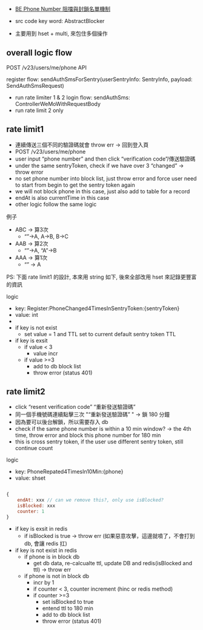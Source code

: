 - [BE Phone Number 阻擋與封鎖名單機制](https://docs.google.com/document/d/1ziRuI1WJpqosTHBjyk8-getSaScJlRcTUbPbeCacH1Q/edit?hl=zh-tw&tab=t.0#heading=h.l6pp6k2uhniq)



- src code key word: AbstractBlocker
- 主要用到 hset + multi, 來包住多個操作



## overall logic flow

POST /v23/users/me/phone API


register flow: sendAuthSmsForSentry(userSentryInfo: SentryInfo, payload: SendAuthSmsRequest)
- run rate limiter 1 & 2
login flow: sendAuthSms: ControllerWeMoWithRequestBody
- run rate limit 2 only
    


## rate limit1
- 連續傳送三個不同的驗證碼就會 throw err -> 回到登入頁
- POST /v23/users/me/phone
- user input “phone number” and then click “verification code”/傳送驗證碼
- under the same sentryToken, check if we have over 3 “changed” -> throw error
- no set phone number into block list, just throw error and force user need to start from begin to get the sentry token again
- we will not block phone in this case, just also add to table for a record
- endAt is also currentTime in this case
- other logic follow the same logic

例子
- ABC -> 算3次
	- “”->A, A->B, B->C
- AAB -> 算2次
	- “”->A, “A”->B
- AAA -> 算1次
	- “” -> A
    

PS: 下面 rate limit1 的設計, 本來用 string 如下, 後來全部改用 hset 來記錄更豐富的資訊

logic
- key: Register:PhoneChanged4TimesInSentryToken:{sentryToken}
- value: int
- 
- if key is not exist
	- set value = 1 and TTL set to current default sentry token TTL
- if key is exsit
	- if value < 3
		- value incr
	- if value >=3
		- add to db block list
		- throw error (status 401)
    
    

## rate limit2
- click “resent verification code” “重新發送驗證碼”  
- 同一個手機號碼連續點擊三次 "“重新發送驗證碼”  " -> 鎖 180 分鐘
- 因為要可以後台解鎖，所以需要存入 db
- check if the same phone number is within a 10 min window? -> the 4th time, throw error and block this phone number for 180 min  
- this is cross sentry token, if the user use different sentry token, still continue count

logic
- key: PhoneRepated4TimesIn10Min:{phone}
- value: shset 

```js

{
	endAt: xxx // can we remove this?, only use isBlocked?
	isBlocked: xxx
	counter: 1
}

```


- if key is exsit in redis
	- if isBlocked is true -> throw err  (如果惡意攻擊，這邊就噴了，不會打到 db, 會讓 redis 扛)
- if key is not exist in redis
	- if phone is in block db
		- get db data, re-calcualte ttl, update DB and redis(isBlocked and ttl) -> throw err
	- if phone is not in block db
		- incr by 1
		- if counter < 3, counter increment (hinc or redis method)
		- if counter >=3
			- set isBlocked to true
			- entend ttl to 180 min
			- add to db block list
			- throw error (status 401)
		    
